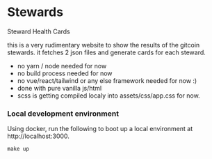 # Stewards

Steward Health Cards

this is a very rudimentary website to show the results 
of the gitcoin stewards. it fetches 2 json files and 
generate cards for each steward.

- no yarn / node needed for now
- no build process needed for now
- no vue/react/tailwind or any else framework needed for now :)
- done with pure vanilla js/html
- scss is getting compiled localy into assets/css/app.css for now.

### Local development environment

Using docker, run the following to boot up a local environment at http://localhost:3000.

```
make up
```
